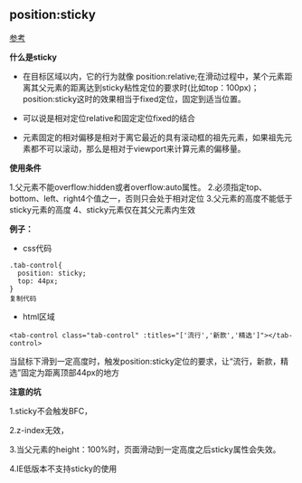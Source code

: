 

## position:sticky

[参考](https://juejin.im/post/6844904087486464007)

**什么是sticky**

+ 在目标区域以内，它的行为就像 position:relative;在滑动过程中，某个元素距离其父元素的距离达到sticky粘性定位的要求时(比如top：100px)；position:sticky这时的效果相当于fixed定位，固定到适当位置。

+ 可以说是相对定位relative和固定定位fixed的结合

+ 元素固定的相对偏移是相对于离它最近的具有滚动框的祖先元素，如果祖先元素都不可以滚动，那么是相对于viewport来计算元素的偏移量。



**使用条件**

1.父元素不能overflow:hidden或者overflow:auto属性。
2.必须指定top、bottom、left、right4个值之一，否则只会处于相对定位
3.父元素的高度不能低于sticky元素的高度
4、sticky元素仅在其父元素内生效



**例子：**

- css代码

```
.tab-control{
  position: sticky;
  top: 44px;
}
复制代码
```

- html区域

```
<tab-control class="tab-control" :titles="['流行','新款','精选']"></tab-control>
```

当鼠标下滑到一定高度时，触发position:sticky定位的要求，让“流行，新款，精选”固定为距离顶部44px的地方



**注意的坑**

1.sticky不会触发BFC，

2.z-index无效，

3.当父元素的height：100%时，页面滑动到一定高度之后sticky属性会失效。

4.IE低版本不支持sticky的使用






